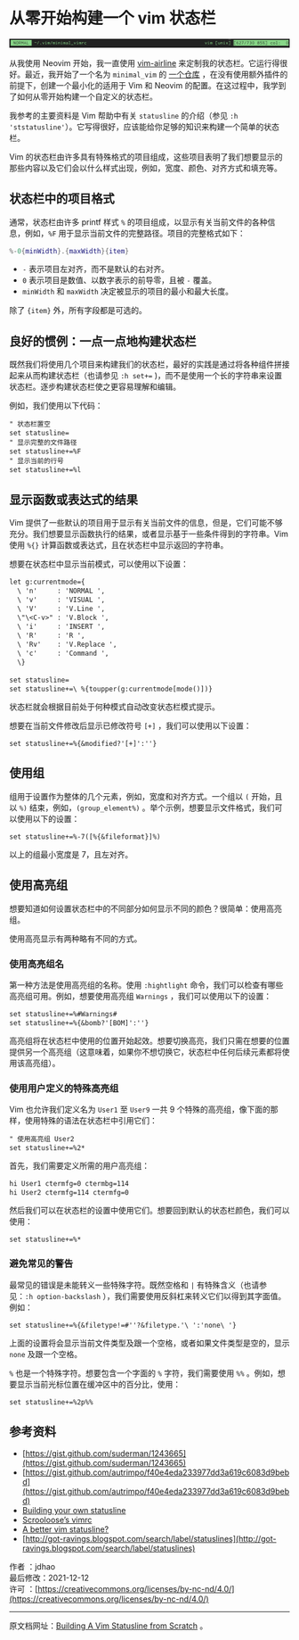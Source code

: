 # 从零开始构建一个 vim 状态栏

![statusline.jpg](https://github.com/lyb200/lua_nvim/blob/main/pic/statusline.jpg)

从我使用 Neovim 开始，我一直使用 [vim-airline](https://github.com/vim-airline/vim-airline) 来定制我的状态栏。它运行得很好。最近，我开始了一个名为 `minimal_vim` 的 [一个仓库](https://github.com/jdhao/minimal_vim) ，在没有使用额外插件的前提下，创建一个最小化的适用于 Vim 和 Neovim 的配置。在这过程中，我学到了如何从零开始构建一个自定义的状态栏。

我参考的主要资料是 Vim 帮助中有关 `statusline` 的介绍（参见 `:h 'ststatusline'`）。它写得很好，应该能给你足够的知识来构建一个简单的状态栏。

Vim 的状态栏由许多具有特殊格式的项目组成，这些项目表明了我们想要显示的那些内容以及它们会以什么样式出现，例如，宽度、颜色、对齐方式和填充等。

## 状态栏中的项目格式

通常，状态栏由许多 printf 样式 `%` 的项目组成，以显示有关当前文件的各种信息，例如，`%F` 用于显示当前文件的完整路径。项目的完整格式如下：

```lua
%-0{minWidth}.{maxWidth}{item}
```

- `-` 表示项目左对齐，而不是默认的右对齐。
- `0` 表示项目是数值、以数字表示的前导零，且被 `-` 覆盖。
- `minWidth` 和 `maxWidth` 决定被显示的项目的最小和最大长度。

除了 `{item}` 外，所有字段都是可选的。

## 良好的惯例：一点一点地构建状态栏

既然我们将使用几个项目来构建我们的状态栏，最好的实践是通过将各种组件拼接起来从而构建状态栏（也请参见 `:h set+=` )，而不是使用一个长的字符串来设置状态栏。逐步构建状态栏使之更容易理解和编辑。

例如，我们使用以下代码：

```vim
" 状态栏置空
set statusline=
" 显示完整的文件路径
set statusline+=%F
" 显示当前的行号
set statusline+=%l
```

## 显示函数或表达式的结果

Vim 提供了一些默认的项目用于显示有关当前文件的信息，但是，它们可能不够充分。我们想要显示函数执行的结果，或者显示基于一些条件得到的字符串。Vim 使用 `%{}` 计算函数或表达式，且在状态栏中显示返回的字符串。

想要在状态栏中显示当前模式，可以使用以下设置：

```vim
let g:currentmode={
  \ 'n'     : 'NORMAL ',
  \ 'v'     : 'VISUAL ',
  \ 'V'     : 'V.Line ',
  \"\<C-v>" : 'V.Block ',
  \ 'i'     : 'INSERT ',
  \ 'R'     : 'R ',
  \ 'Rv'    : 'V.Replace ',
  \ 'c'     : 'Command ',
  \}

set statusline=
set statusline+=\ %{toupper(g:currentmode[mode()])}
```

状态栏就会根据目前处于何种模式自动改变状态栏模式提示。

想要在当前文件修改后显示已修改符号 `[+]` ，我们可以使用以下设置：

```vim
set statusline+=%{&modified?'[+]':''}
```

## 使用组

组用于设置作为整体的几个元素，例如，宽度和对齐方式。一个组以 `(` 开始，且以 `%)` 结束，例如，`(group_element%)` 。举个示例，想要显示文件格式，我们可以使用以下的设置：

```vim
set statusline+=%-7([%{&fileformat}]%)
```

以上的组最小宽度是 7，且左对齐。

## 使用高亮组

想要知道如何设置状态栏中的不同部分如何显示不同的颜色？很简单：使用高亮组。

使用高亮显示有两种略有不同的方式。

### 使用高亮组名

第一种方法是使用高亮组的名称。使用 `:hightlight` 命令，我们可以检查有哪些高亮组可用。例如，想要使用高亮组 `Warnings` ，我们可以使用以下的设置：

```vim
set statusline+=%#Warnings#
set statusline+=%{&bomb?'[BOM]':''}
```

高亮组将在状态栏中使用的位置开始起效。想要切换高亮，我们只需在想要的位置提供另一个高亮组（这意味着，如果你不想切换它，状态栏中任何后续元素都将使用该高亮组）。

### 使用用户定义的特殊高亮组

Vim 也允许我们定义名为 `User1` 至 `User9` 一共 9 个特殊的高亮组，像下面的那样，使用特殊的语法在状态栏中引用它们：

```vim
" 使用高亮组 User2
set statusline+=%2*
```

首先，我们需要定义所需的用户高亮组：

```vim
hi User1 ctermfg=0 ctermbg=114
hi User2 ctermfg=114 ctermfg=0
```

然后我们可以在状态栏的设置中使用它们。想要回到默认的状态栏颜色，我们可以使用：

```vim
set statusline+=%*
```

### 避免常见的警告

最常见的错误是未能转义一些特殊字符。既然空格和 `|` 有特殊含义（也请参见：`:h option-backslash` ），我们需要使用反斜杠来转义它们以得到其字面值。例如：

```vim
set statusline+=%{&filetype!=#''?&filetype.'\ ':'none\ '}
```

上面的设置将会显示当前文件类型及跟一个空格，或者如果文件类型是空的，显示 `none` 及跟一个空格。

`%` 也是一个特殊字符。想要包含一个字面的 `%` 字符，我们需要使用 `%%` 。例如，想要显示当前光标位置在缓冲区中的百分比，使用：

```vim
set statusline+=%2p%%
```

## 参考资料

- [https://gist.github.com/suderman/1243665](https://gist.github.com/suderman/1243665)
- [https://gist.github.com/autrimpo/f40e4eda233977dd3a619c6083d9bebd](https://gist.github.com/autrimpo/f40e4eda233977dd3a619c6083d9bebd)
- [Building your own statusline](https://shapeshed.com/vim-statuslines/)
- [Scrooloose’s vimrc](https://github.com/scrooloose/vimfiles/blob/master/vimrc#L161)
- [A better vim statusline?](https://stackoverflow.com/q/5375240/6064933)
- [http://got-ravings.blogspot.com/search/label/statuslines](http://got-ravings.blogspot.com/search/label/statuslines)

作者 ：jdhao <br>
最后修改：2021-12-12 <br>
许可 ：[https://creativecommons.org/licenses/by-nc-nd/4.0/](https://creativecommons.org/licenses/by-nc-nd/4.0/)<br>

---

原文档网址：[Building A Vim Statusline from Scratch](https://jdhao.github.io/2019/11/03/vim_custom_statusline/) 。
